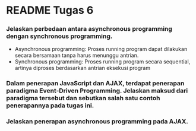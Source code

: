 # README Tugas 6

### Jelaskan perbedaan antara asynchronous programming dengan synchronous programming.
- Asynchronous programming: Proses running program dapat dilakukan secara bersamaan tanpa harus menunggu antrian.
- Synchronous programming: Proses running program secara sequential, artinya diproses berdasarkan antrian eksekusi program

### Dalam penerapan JavaScript dan AJAX, terdapat penerapan paradigma Event-Driven Programming. Jelaskan maksud dari paradigma tersebut dan sebutkan salah satu contoh penerapannya pada tugas ini.

### Jelaskan penerapan asynchronous programming pada AJAX.

